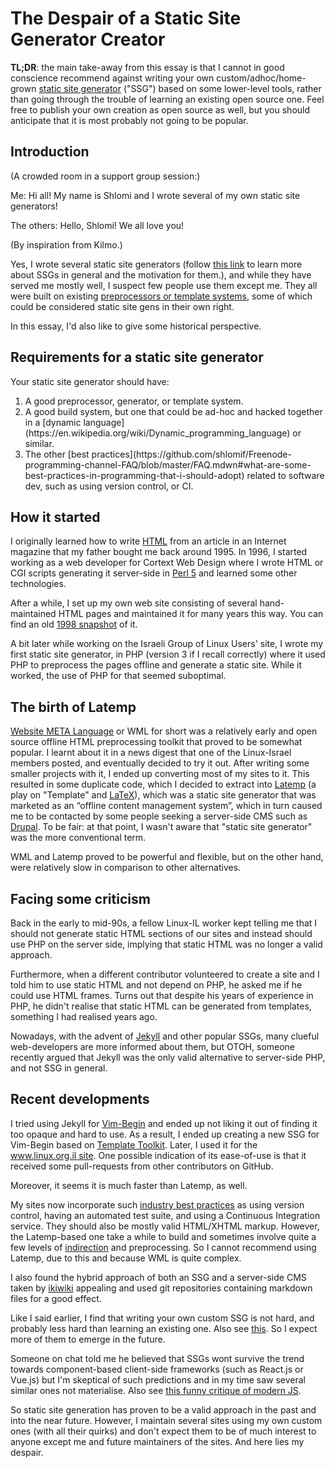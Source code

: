 # The Despair of a Static Site Generator Creator

**TL;DR**: the main take-away from this essay is that I cannot in good
conscience recommend against writing your own custom/adhoc/home-grown
[static site generator](https://davidwalsh.name/introduction-static-site-generators) ("SSG") based on some lower-level tools, rather than going through the trouble
of learning an existing open source one. Feel free to publish your own
creation as open
source as well, but you should anticipate that it is most probably not
going to be popular.

## Introduction

(A crowded room in a support group session:)

Me: Hi all! My name is Shlomi and I wrote several of my own static site generators!

The others: Hello, Shlomi! We all love you!

(By inspiration from Kilmo.)

Yes, I wrote several static site generators (follow [this link](https://davidwalsh.name/introduction-static-site-generators) to learn more about SSGs in general and the motivation for them.), and while they have served me mostly well, I suspect few
people use them except me. They all were built on existing
[preprocessors or template systems](http://www.shlomifish.org/open-source/resources/text-processing-tools/), some of which could be considered static site gens
in their own right.

In this essay, I'd also like to give some historical perspective.

## Requirements for a static site generator

Your static site generator should have:

<ol>

<li>
A good preprocessor, generator, or template system.
</li>

<li>
A good build system, but one that could be ad-hoc and hacked together in
a [dynamic language](https://en.wikipedia.org/wiki/Dynamic_programming_language)
or similar.
</li>

<li>
The other [best practices](https://github.com/shlomif/Freenode-programming-channel-FAQ/blob/master/FAQ.mdwn#what-are-some-best-practices-in-programming-that-i-should-adopt) related
to software dev, such as using version control, or CI.
</li>

</ol>

## How it started

I originally learned how to write [HTML](https://en.wikipedia.org/wiki/HTML)
from an article in an Internet magazine that my father bought me back
around 1995. In 1996, I started working as a web developer for Cortext Web
Design where I wrote HTML or CGI scripts generating it server-side in
[Perl 5](https://en.wikipedia.org/wiki/Perl) and learned some other technologies.

After a while, I set up my own web site consisting of several hand-maintained
HTML pages and maintained it for many years this way. You can find an old
[1998 snapshot](http://www.shlomifish.org/meta/old-site-snapshots/) of it.

A bit later while working on the Israeli Group of Linux Users' site, I wrote
my first static site generator, in PHP (version 3 if I recall correctly) where
it used PHP to preprocess the pages offline and generate a static site. While
it worked, the use of PHP for that seemed suboptimal.

## The birth of Latemp

[Website META Language](http://www.shlomifish.org/open-source/projects/website-meta-language/) or WML
for short was a relatively early and open source offline HTML preprocessing
toolkit that proved to be somewhat popular. I learnt about it in a news digest
that one of the Linux-Israel members posted, and eventually decided to try
it out. After writing some smaller projects with it, I ended up converting most
of my sites to it. This resulted in some duplicate code, which I decided to
extract into [Latemp](http://www.shlomifish.org/open-source/projects/latemp/)
(a play on "Template" and [LaTeX](https://en.wikipedia.org/wiki/LaTeX)), which
was a static site generator that was marketed as an “offline content management
system”, which in turn caused me to be contacted by some people seeking
a server-side CMS such as [Drupal](https://en.wikipedia.org/wiki/Drupal). To
be fair: at that point, I wasn't aware that "static site generator" was the
more conventional term.

WML and Latemp proved to be powerful and flexible, but on the other hand,
were relatively slow in comparison to other alternatives.

## Facing some criticism

Back in the early to mid-90s, a fellow Linux-IL worker kept telling me that I
should not generate static HTML sections of our sites and instead should use
PHP on the server side, implying that static HTML was no longer a valid
approach.

Furthermore, when a different contributor volunteered to create a site and I
told him to use static HTML and not depend on PHP, he asked me if he could
use HTML frames. Turns out that despite his years of experience in PHP, he
didn't realise that static HTML can be generated from templates, something I
had realised years ago.

Nowadays, with the advent of [Jekyll](https://en.wikipedia.org/wiki/Jekyll_%28software%29) and other popular SSGs,
many clueful web-developers are more informed about them, but OTOH, someone
recently argued that Jekyll was the only valid alternative to server-side PHP,
and not SSG in general.

## Recent developments

I tried using Jekyll for [Vim-Begin](http://vim.begin-site.org/) and
ended up not liking it out of finding it too opaque and hard to use.
As a result, I ended up creating
a new SSG for Vim-Begin based on [Template Toolkit](https://en.wikipedia.org/wiki/Template_Toolkit). Later, I used it for the [www.linux.org.il site](http://www.linux.org.il/).
One possible indication of its ease-of-use is that it received some
pull-requests from other contributors on GitHub.

Moreover, it seems it is much faster than Latemp, as well.

My sites now incorporate such [industry best practices](https://perlhacks.com/2012/03/you-must-hate-version-control-systems/) as
using version control, having an automated test suite, and using a Continuous
Integration service. They should also be mostly valid HTML/XHTML markup.
However, the Latemp-based one take a while to build and sometimes involve
quite a few levels of [indirection](https://en.wikipedia.org/wiki/Indirection)
and preprocessing. So I cannot recommend using Latemp, due to this and because
WML is quite complex.

I also found the hybrid approach of both an SSG and a server-side CMS taken
by [ikiwiki](https://en.wikipedia.org/wiki/Ikiwiki) appealing and used
git repositories containing markdown files for a good effect.

Like I said earlier, I find that writing your own custom SSG is not hard,
and probably less hard than learning an existing one. Also see
[this](http://www.shlomifish.org/humour/bits/Programs-Every-Programmer-has-Written/). So I expect more of them to emerge in the future.

Someone on chat told me he believed that SSGs wont survive the trend towards
component-based client-side frameworks (such as React.js or Vue.js) but I'm
skeptical of such predictions and in my time saw several similar ones not
materialise. Also see [this funny critique of modern JS](https://hackernoon.com/how-it-feels-to-learn-javascript-in-2016-d3a717dd577f).

So static site generation has proven to be a valid approach in the past
and into the near future. However, I maintain several sites using my own
custom ones (with all their quirks) and don't expect them to be of much
interest to anyone except me and future maintainers of the sites. And here
lies my despair.
